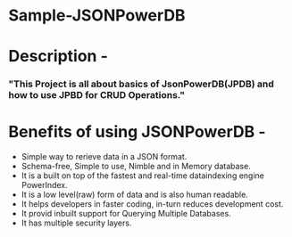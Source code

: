 # __Sample-JSONPowerDB__

# Description -
### "This Project is all about basics of JsonPowerDB(JPDB) and how to use JPBD for CRUD Operations."

# Benefits of using JSONPowerDB -

* Simple way to rerieve data in a JSON format.
* Schema-free, Simple to use, Nimble and in Memory database.
* It is a built on top of the fastest and real-time dataindexing engine PowerIndex.
* It is a low level(raw) form of data and is also human readable.
* It helps developers in faster coding, in-turn reduces development cost.
* It provid inbuilt support for Querying Multiple Databases.
* It has multiple security layers.






